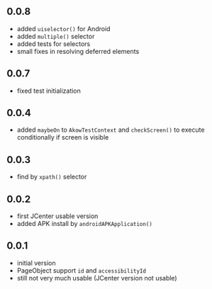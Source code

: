 ## 0.0.8
* added `uiselector()` for Android
* added `multiple()` selector
* added tests for selectors
* small fixes in resolving deferred elements
## 0.0.7
* fixed test initialization
## 0.0.4
* added `maybeOn` to `AkowTestContext` and `checkScreen()` to execute conditionally if screen is visible
## 0.0.3
* find by `xpath()` selector
## 0.0.2
* first JCenter usable version
* added APK install by `androidAPKApplication()`
## 0.0.1
* initial version
* PageObject support `id` and `accessibilityId`
* still not very much usable (JCenter version not usable)